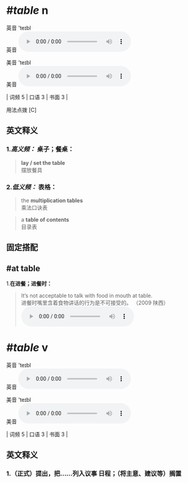 # ***\#table*** n
英音 'teɪbl  
英音
<audio src="./media/table-B.aac" controls="controls"></audio>

美音 'teɪbl  
美音
<audio src="./media/table.aac" controls="controls"></audio>



| 词频 5 | 口语 3 | 书面 3 |  

用法点拨  [C]

英文释义
---
### 1.*高义频：* **桌子；餐桌：**  

 > **lay / set the table**   
 > 摆放餐具    

### 2.*低义频：* **表格：**  

 > the **multiplication tables**   
 > 乘法口诀表    

 > a **table of contents**   
 > 目录表    


固定搭配
---
## \#at table 
1.**在进餐；进餐时：**  

 > It’s not acceptable to talk with food in mouth at table.   
 > 进餐时嘴里含着食物讲话的行为是不可接受的。  （2009 陕西）  
<audio src="./media/table-1.aac" controls="controls"></audio>


# ***\#table*** v
英音 'teɪbl  
英音
<audio src="./media/table-B.aac" controls="controls"></audio>

美音 'teɪbl  
美音
<audio src="./media/table.aac" controls="controls"></audio>



| 词频 5 | 口语 3 | 书面 3 |  

英文释义
---
### 1.**（正式）提出，把……列入议事 日程；（将主意、建议等）搁置**  


